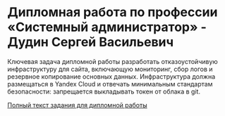 # Дипломная работа по профессии «Системный администратор» - Дудин Сергей Васильевич

Ключевая задача дипломной работы разработать отказоустойчивую инфраструктуру для сайта, включающую мониторинг, сбор логов и резервное копирование основных данных. Инфраструктура должна размещаться в Yandex Cloud и отвечать минимальным стандартам безопасности: запрещается выкладывать токен от облака в git. 

[Полный текст задания для дипломной работы](https://github.com/netology-code/sys-diplom/tree/diplom-zabbix?tab=readme-ov-file "Полный текст задания для дипломной работы")
